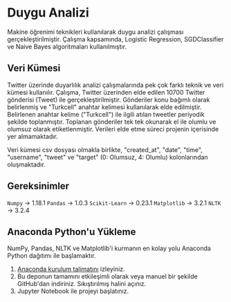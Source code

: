 ﻿# Duygu Analizi

Makine öğrenimi teknikleri kullanılarak duygu analizi çalışması gerçekleştirilmiştir. Çalışma kapsamında, Logistic Regression, SGDClassifier ve Naive Bayes algoritmaları kullanılmıştır.

## Veri Kümesi

Twitter üzerinde duyarlılık analizi çalışmalarında pek çok farklı teknik ve veri kümesi kullanılır. Çalışma, Twitter üzerinden elde edilen 10700 Twitter gönderisi (Tweet) ile gerçekleştirilmiştir. Gönderiler konu bağımlı olarak belirlenmiş ve "Turkcell" anahtar kelimesi kullanılarak elde edilmiştir. Belirlenen anahtar kelime ("Turkcell") ile ilgili atılan tweetler periyodik şekilde toplanmıştır. Toplanan gönderiler tek tek okunarak el ile olumlu ve olumsuz olarak etiketlenmiştir. Verileri elde etme süreci projenin içerisinde yer almamaktadır.

Veri kümesi csv dosyası olmakla birlikte, "created_at", "date", "time", "username", "tweet" ve "target" (0: Olumsuz, 4: Olumlu) kolonlarından oluşmaktadır.

## Gereksinimler
 
 `Numpy` -> 1.18.1
 `Pandas` -> 1.0.3
 `Scikit-Learn` -> 0.23.1
 `Matplotlib` -> 3.2.1
 `NLTK` -> 3.2.4
 

## Anaconda Python'u Yükleme

NumPy, Pandas, NLTK ve Matplotlib'i kurmanın en kolay yolu Anaconda Python dağıtımı ile başlamaktır.

1.  [Anaconda kurulum talimatını](https://anaconda.org/anaconda/python) izleyiniz.
2. Bu deponun tamamını etkileşimli olarak veya manuel bir şekilde GitHub'dan indiriniz. Sıkıştırılmış halini açınız.
3. Jupyter Notebook ile projeyi başlatınız.
